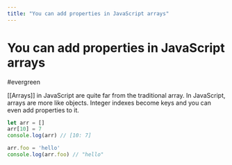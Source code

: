 ```yaml
---
title: "You can add properties in JavaScript arrays"
---
```


# You can add properties in JavaScript arrays
#evergreen

[[Arrays]] in JavaScript are quite far from the traditional array. In JavaScript, arrays are more like objects. Integer indexes become keys and you can even add properties to it.

```js
let arr = []
arr[10] = 7
console.log(arr) // [10: 7]

arr.foo = 'hello'
console.log(arr.foo) // "hello"
```